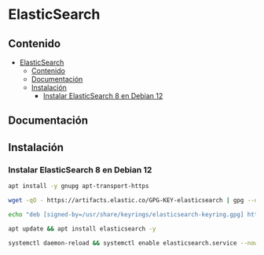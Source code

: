 # ElasticSearch

## Contenido
- [ElasticSearch](#elasticsearch)
  - [Contenido](#contenido)
  - [Documentación](#documentación)
  - [Instalación](#instalación)
    - [Instalar ElasticSearch 8 en Debian 12](#instalar-elasticsearch-8-en-debian-12)

## Documentación

## Instalación

### Instalar ElasticSearch 8 en Debian 12
```sh
apt install -y gnupg apt-transport-https

wget -qO - https://artifacts.elastic.co/GPG-KEY-elasticsearch | gpg --dearmor -o /usr/share/keyrings/elasticsearch-keyring.gpg

echo "deb [signed-by=/usr/share/keyrings/elasticsearch-keyring.gpg] https://artifacts.elastic.co/packages/8.x/apt stable main" | tee /etc/apt/sources.list.d/elastic-8.x.list

apt update && apt install elasticsearch -y

systemctl daemon-reload && systemctl enable elasticsearch.service --now
```
